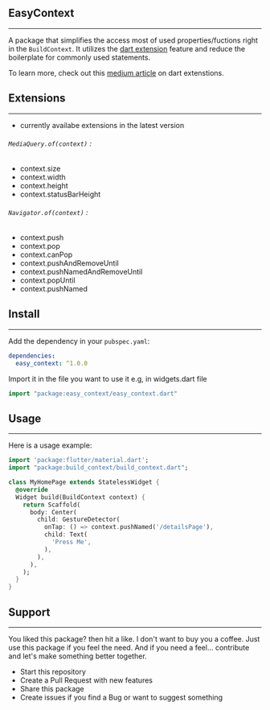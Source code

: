 
## EasyContext
---
A package that simplifies the access most of used properties/fuctions right in the `BuildContext`. It utilizes the [dart extension](https://dart.dev/guides/language/extension-methods) feature and reduce the boilerplate for commonly used statements. 

To learn more, check out this [medium article](https://medium.com/aubergine-solutions/easily-understand-darts-extension-methods-for-flutter-2b3d3d3c698f) on dart extenstions.
## Extensions
---
- currently availabe extensions in the latest version

###### `MediaQuery.of(context)` :
- context.size
- context.width
- context.height
- context.statusBarHeight

###### `Navigator.of(context)` :
- context.push
- context.pop
- context.canPop
- context.pushAndRemoveUntil
- context.pushNamedAndRemoveUntil
- context.popUntil
- context.pushNamed

## Install
---
Add the dependency in your `pubspec.yaml`:
```yaml
dependencies:
  easy_context: ^1.0.0
```

Import it in the file you want to use it e.g, in widgets.dart file
```dart
import "package:easy_context/easy_context.dart"
```

## Usage
---
Here is a usage example:
```dart
import 'package:flutter/material.dart';
import "package:build_context/build_context.dart";

class MyHomePage extends StatelessWidget {
  @override
  Widget build(BuildContext context) {
    return Scaffold(
      body: Center(
        child: GestureDetector(
          onTap: () => context.pushNamed('/detailsPage'), 
          child: Text(
            'Press Me',
          ),
        ),
      ),
    );
  }
}
```

## Support 
---
You liked this package? then hit a like. I don't want to buy you a coffee. Just use this package if you feel the need. And if you need a feel... contribute and let's make something better together.
-   Start this repository
-   Create a Pull Request with new features
-   Share this package
-   Create issues if you find a Bug or want to suggest something